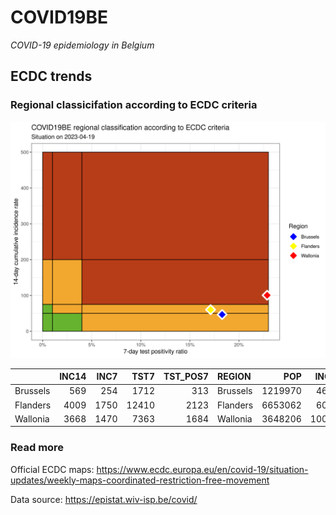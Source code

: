 
# COVID19BE

*COVID-19 epidemiology in Belgium*

## ECDC trends

### Regional classicifation according to ECDC criteria

![](COVID9BE-ecdc-trend.png)

|          | INC14 | INC7 |  TST7 | TST\_POS7 | REGION   |     POP | INC14\_RT |       PR7 |          GR |
| :------- | ----: | ---: | ----: | --------: | :------- | ------: | --------: | --------: | ----------: |
| Brussels |   569 |  254 |  1712 |       313 | Brussels | 1219970 |  46.64049 | 0.1828271 | \-0.1936508 |
| Flanders |  4009 | 1750 | 12410 |      2123 | Flanders | 6653062 |  60.25797 | 0.1710717 | \-0.2253209 |
| Wallonia |  3668 | 1470 |  7363 |      1684 | Wallonia | 3648206 | 100.54257 | 0.2287111 | \-0.3312102 |

### Read more

Official ECDC maps:
<https://www.ecdc.europa.eu/en/covid-19/situation-updates/weekly-maps-coordinated-restriction-free-movement>

Data source: <https://epistat.wiv-isp.be/covid/>
